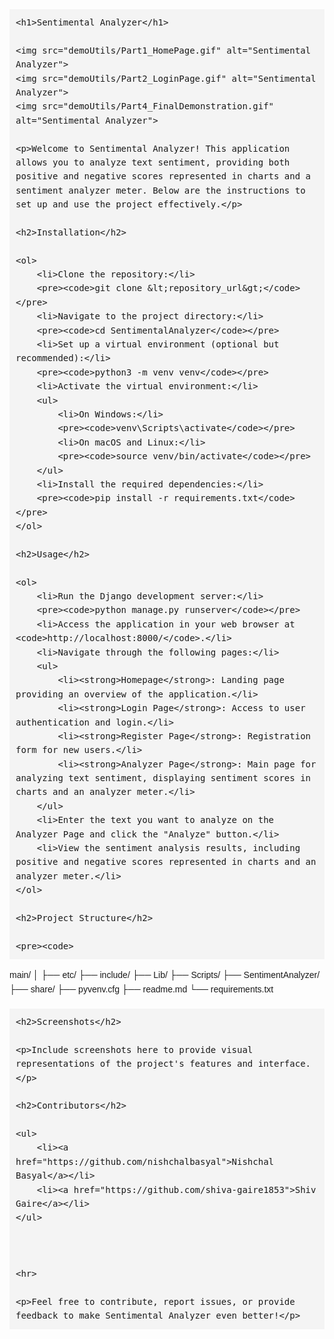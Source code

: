  <head>
    <style>
        body {
            font-family: Arial, sans-serif;
            line-height: 1.6;
            margin: 0;
            padding: 20px;
        }
        h1 {
            font-size: 36px;
        }
        h2 {
            font-size: 24px;
        }
        p {
            margin-bottom: 20px;
        }
        pre {
            background-color: #f4f4f4;
            padding: 10px;
            overflow-x: auto;
        }
        code {
            font-family: Consolas, monospace;
            font-size: 14px;
        }
        ul {
            list-style-type: disc;
            margin-left: 20px;
        }
        ol {
            list-style-type: decimal;
            margin-left: 20px;
        }
        img {
            max-width: 100%;
            height: auto;
            margin-bottom: 20px;
        }
    </style>
</head>
<body>

    <h1>Sentimental Analyzer</h1>

    <img src="demoUtils/Part1_HomePage.gif" alt="Sentimental Analyzer">
    <img src="demoUtils/Part2_LoginPage.gif" alt="Sentimental Analyzer">
    <img src="demoUtils/Part4_FinalDemonstration.gif" alt="Sentimental Analyzer">

    <p>Welcome to Sentimental Analyzer! This application allows you to analyze text sentiment, providing both positive and negative scores represented in charts and a sentiment analyzer meter. Below are the instructions to set up and use the project effectively.</p>

    <h2>Installation</h2>

    <ol>
        <li>Clone the repository:</li>
        <pre><code>git clone &lt;repository_url&gt;</code></pre>
        <li>Navigate to the project directory:</li>
        <pre><code>cd SentimentalAnalyzer</code></pre>
        <li>Set up a virtual environment (optional but recommended):</li>
        <pre><code>python3 -m venv venv</code></pre>
        <li>Activate the virtual environment:</li>
        <ul>
            <li>On Windows:</li>
            <pre><code>venv\Scripts\activate</code></pre>
            <li>On macOS and Linux:</li>
            <pre><code>source venv/bin/activate</code></pre>
        </ul>
        <li>Install the required dependencies:</li>
        <pre><code>pip install -r requirements.txt</code></pre>
    </ol>

    <h2>Usage</h2>

    <ol>
        <li>Run the Django development server:</li>
        <pre><code>python manage.py runserver</code></pre>
        <li>Access the application in your web browser at <code>http://localhost:8000/</code>.</li>
        <li>Navigate through the following pages:</li>
        <ul>
            <li><strong>Homepage</strong>: Landing page providing an overview of the application.</li>
            <li><strong>Login Page</strong>: Access to user authentication and login.</li>
            <li><strong>Register Page</strong>: Registration form for new users.</li>
            <li><strong>Analyzer Page</strong>: Main page for analyzing text sentiment, displaying sentiment scores in charts and an analyzer meter.</li>
        </ul>
        <li>Enter the text you want to analyze on the Analyzer Page and click the "Analyze" button.</li>
        <li>View the sentiment analysis results, including positive and negative scores represented in charts and an analyzer meter.</li>
    </ol>

    <h2>Project Structure</h2>

    <pre><code>
main/
│
├── etc/
├── include/
├── Lib/
├── Scripts/
├── SentimentAnalyzer/
├── share/
├── pyvenv.cfg
├── readme.md
└── requirements.txt
    </code></pre>

    <h2>Screenshots</h2>

    <p>Include screenshots here to provide visual representations of the project's features and interface.</p>

    <h2>Contributors</h2>

    <ul>
        <li><a href="https://github.com/nishchalbasyal">Nishchal Basyal</a></li>
        <li><a href="https://github.com/shiva-gaire1853">Shiv Gaire</a></li>
    </ul>



    <hr>

    <p>Feel free to contribute, report issues, or provide feedback to make Sentimental Analyzer even better!</p>

</body>
</html>
